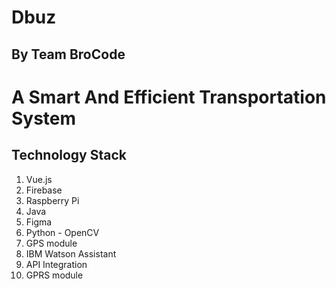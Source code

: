# Dbuz

## By Team BroCode

# A Smart And Efficient Transportation System

## Technology Stack

1. Vue.js
2. Firebase
3. Raspberry Pi
4. Java
5. Figma
6. Python - OpenCV
7. GPS module
8. IBM Watson Assistant
9. API Integration
10. GPRS module
